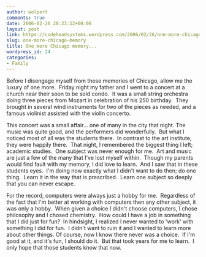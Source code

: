 ```yaml
---
author: wolpert
comments: true
date: 2006-02-26 20:23:12+00:00
layout: post
link: https://codeheadsystems.wordpress.com/2006/02/26/one-more-chicago-memory/
slug: one-more-chicago-memory
title: One more Chicago memory...
wordpress_id: 24
categories:
- Family
---
```


Before I disengage myself from these memories of Chicago, allow me the luxury of one more.  Friday night my father and I went to a concert at a church near their soon to be sold condo.  It was a small string orchestra doing three pieces from Mozart in celebration of his 250 birthday.  They brought in several wind instruments for two of the pieces as needed, and a famous violinist assisted with the violin concerto.

This concert was a small affair... one of many in the city that night. The music was quite good, and the performers did wonderfully.  But what I noticed most of all was the students there.  In contrast to the art institute, they were happily there.  That night, I remembered the biggest thing I left; academic studies.  One subject was never enough for me.  Art and music are just a few of the many that I've lost myself within.  Though my parents would find fault with my memory, I did love to learn.  And I saw that in these students eyes.  I'm doing now exactly what I didn't want to do then; do one thing.  Learn it in the way that is prescribed.  Learn one subject so deeply that you can never escape.

For the record, computers were always just a hobby for me.  Regardless of the fact that I'm better at working with computers then any other subject, it was only a hobby.  When given a choice I didn't choose computers, I chose philosophy and I chosed chemistry.  How could I have a job in something that I did just for fun?  In hindsight, I realized I never wanted to 'work' with something I did for fun.  I didn't want to ruin it and I wanted to learn more about other things. Of course, now I know there never was a choice.  If I'm good at it, and it's fun, I should do it.  But that took years for me to learn.  I only hope that those students know that now.
